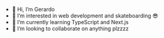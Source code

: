 - 👋 Hi, I’m Gerardo
- 👀 I’m interested in web development and skateboarding 😎
- 🌱 I’m currently learning TypeScript and Next.js
- 💞️ I’m looking to collaborate on anything plzzzz

<!---
G-R3/G-R3 is a ✨ special ✨ repository because its `README.md` (this file) appears on your GitHub profile.
You can click the Preview link to take a look at your changes.
--->
